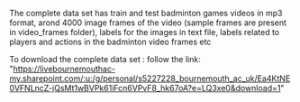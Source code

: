 The complete data set has train and test badminton games videos in mp3 format, arond 4000 image frames of the video (sample frames are present in video_frames folder), labels for the images in text file, labels related to players and actions in the badminton video frames etc

To download the complete data set :
follow the link: "https://livebournemouthac-my.sharepoint.com/:u:/g/personal/s5227228_bournemouth_ac_uk/Ea4KtNE0VFNLncZ-jQsMt1wBVPk61iFcn6VPvF8_hk67oA?e=LQ3xe0&download=1"

